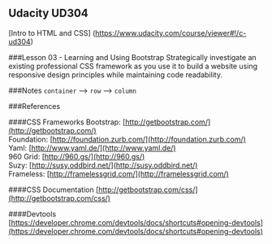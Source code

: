Udacity UD304
--------------
[Intro to HTML and CSS]
(https://www.udacity.com/course/viewer#!/c-ud304)

###Lesson 03 - Learning and Using Bootstrap
Strategically investigate an existing professional CSS framework as you use it to build a website using responsive design principles while maintaining code readability.

###Notes
`container` --> `row` --> `column`

###References

####CSS Frameworks
Bootstrap: [http://getbootstrap.com/](http://getbootstrap.com/)  
Foundation: [http://foundation.zurb.com/](http://foundation.zurb.com/)   
Yaml: [http://www.yaml.de/](http://www.yaml.de/)   
960 Grid: [http://960.gs/](http://960.gs/)   
Suzy: [http://susy.oddbird.net/](http://susy.oddbird.net/)  
Frameless: [http://framelessgrid.com/](http://framelessgrid.com/)  

####CSS Documentation
[http://getbootstrap.com/css/](http://getbootstrap.com/css/)

####Devtools
[https://developer.chrome.com/devtools/docs/shortcuts#opening-devtools](https://developer.chrome.com/devtools/docs/shortcuts#opening-devtools)